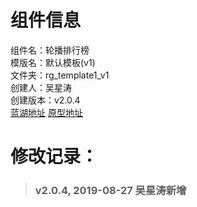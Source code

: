 # 组件信息
组件名：轮播排行榜 <br/>
模版名：默认模板(v1) <br/>
文件夹：rg_template1_v1 <br/>
创建人：吴星涛 <br/>
创建版本：v2.0.4 <br/>
[蓝湖地址](https://lanhuapp.com/web/#/item/project/board?pid=b840bda9-6c57-49fd-9964-b0d0be82184d)      [原型地址]()

 
   
# 修改记录：
   
> ### v2.0.4, 2019-08-27 吴星涛新增
>>#### 


